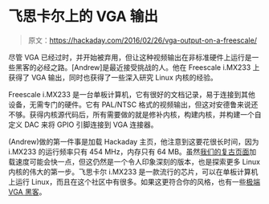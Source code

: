 # 飞思卡尔上的 VGA 输出

> 原文：<https://hackaday.com/2016/02/26/vga-output-on-a-freescale/>

尽管 VGA 已经过时，并开始被弃用，但让这种视频输出在非标准硬件上运行是一些黑客的必经之路。[Andrew]是最近接受挑战的人。他在 Freescale i.MX233 上获得了 VGA 输出，同时也获得了一些深入研究 Linux 内核的经验。

Freescale i.MX233 是一台单板计算机，它有很好的文档记录，易于连接到其他设备，无需专门的硬件。它有 PAL/NTSC 格式的视频输出，但这对安德鲁来说还不够。获得内核源代码后，所有需要做的就是修补内核，构建内核，并构建一个自定义 DAC 来将 GPIO 引脚连接到 VGA 连接器。

(Andrew)做的第一件事是加载 Hackaday 主页，他注意到这要花很长时间，因为 i.MX233 的运行频率只有 454 MHz，内存只有 64 MB。虽然[我们的复古页面](http://retro.hackaday.com/)加载速度可能会快一点，但这仍然是一个令人印象深刻的版本，也是探索更多 Linux 内核的伟大的第一步。飞思卡尔 i.MX233 是一款流行的芯片，可以在单板计算机上运行 Linux，而且在这个社区中有很多。如果这更符合你的风格，也有一些[极端 VGA 黑客](http://hackaday.com/2015/12/17/attiny-does-170x240-vga-with-8-colors/)。